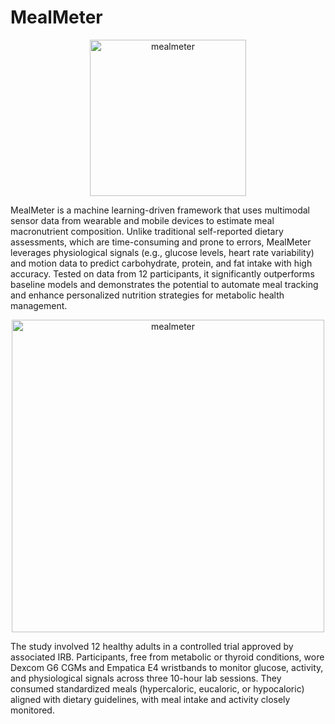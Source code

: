 # MealMeter

<p align="center">
<img width="250" alt="mealmeter" src="https://github.com/user-attachments/assets/b1da6e15-2011-40aa-a0d6-844ca32aedbc">
</p>

MealMeter is a machine learning-driven framework that uses multimodal sensor data from wearable and mobile devices to estimate meal macronutrient composition. Unlike traditional self-reported dietary assessments, which are time-consuming and prone to errors, MealMeter leverages physiological signals (e.g., glucose levels, heart rate variability) and motion data to predict carbohydrate, protein, and fat intake with high accuracy. Tested on data from 12 participants, it significantly outperforms baseline models and demonstrates the potential to automate meal tracking and enhance personalized nutrition strategies for metabolic health management.

<p align="center">
<img width="500" alt="mealmeter" src="https://github.com/user-attachments/assets/d7f1e0d3-be75-4537-845b-40242d651a18">
</p>

The study involved 12 healthy adults in a controlled trial approved by associated IRB. Participants, free from metabolic or thyroid conditions, wore Dexcom G6 CGMs and Empatica E4 wristbands to monitor glucose, activity, and physiological signals across three 10-hour lab sessions. They consumed standardized meals (hypercaloric, eucaloric, or hypocaloric) aligned with dietary guidelines, with meal intake and activity closely monitored.
